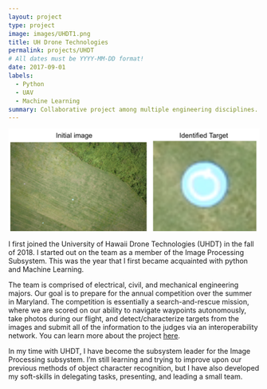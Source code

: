 ```yaml
---
layout: project
type: project
image: images/UHDT1.png
title: UH Drone Technologies
permalink: projects/UHDT
# All dates must be YYYY-MM-DD format!
date: 2017-09-01
labels:
  - Python
  - UAV
  - Machine Learning
summary: Collaborative project among multiple engineering disciplines.
---
```


<div class="ui medium center rounded images">
  <img class="ui image" src="../images/UHDT3.png">
</div>


I first joined the University of Hawaii Drone Technologies (UHDT) in the fall of 2018. I started out on the team as a member of the Image Processing Subsystem. This was the year that I first became acquainted with python and Machine Learning. 

The team is comprised of electrical, civil, and mechanical engineering majors. Our goal is to prepare for the annual competition over the summer in Maryland. The competition is essentially a search-and-rescue mission, where we are scored on our ability to navigate waypoints autonomously, take photos during our flight, and detect/characterize targets from the images and submit all of the information to the judges via an interoperability network. You can learn more about the project [here](http://rip.eng.hawaii.edu/research/uhdt/).

In my time with UHDT, I have become the subsystem leader for the Image Processing subsystem. I’m still learning and trying to improve upon our previous methods of object character recognition, but I have also developed my soft-skills in delegating tasks, presenting, and leading a small team.
